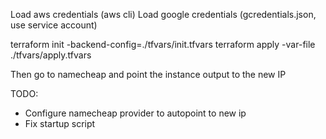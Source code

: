 Load aws credentials (aws cli)
Load google credentials (gcredentials.json, use service account)

terraform init -backend-config=./tfvars/init.tfvars 
terraform apply -var-file ./tfvars/apply.tfvars

Then go to namecheap and point the instance output to the new IP

TODO:
- Configure namecheap provider to autopoint to new ip
- Fix startup script 